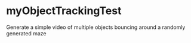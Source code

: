# myObjectTrackingTest

Generate a simple video of multiple objects bouncing around a randomly generated maze
